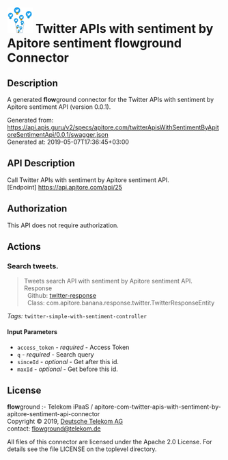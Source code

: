# ![LOGO](logo.png) Twitter APIs with sentiment by Apitore sentiment **flow**ground Connector

## Description

A generated **flow**ground connector for the Twitter APIs with sentiment by Apitore sentiment API (version 0.0.1).

Generated from: https://api.apis.guru/v2/specs/apitore.com/twitterApisWithSentimentByApitoreSentimentApi/0.0.1/swagger.json<br/>
Generated at: 2019-05-07T17:36:45+03:00

## API Description

Call Twitter APIs with sentiment by Apitore sentiment API.<BR />[Endpoint] https://api.apitore.com/api/25

## Authorization

This API does not require authorization.

## Actions

### Search tweets.

> Tweets search API with sentiment by Apitore sentiment API.<BR />Response<BR />&nbsp; Github: <a href="https://github.com/keigohtr/apitore-response-parent/tree/master/twitter-response">twitter-response</a><BR />&nbsp; Class: com.apitore.banana.response.twitter.TwitterResponseEntity<BR />

*Tags:* `twitter-simple-with-sentiment-controller`

#### Input Parameters
* `access_token` - _required_ - Access Token
* `q` - _required_ - Search query
* `sinceId` - _optional_ - Get after this id.
* `maxId` - _optional_ - Get before this id.

## License

**flow**ground :- Telekom iPaaS / apitore-com-twitter-apis-with-sentiment-by-apitore-sentiment-api-connector<br/>
Copyright © 2019, [Deutsche Telekom AG](https://www.telekom.de)<br/>
contact: flowground@telekom.de

All files of this connector are licensed under the Apache 2.0 License. For details
see the file LICENSE on the toplevel directory.
